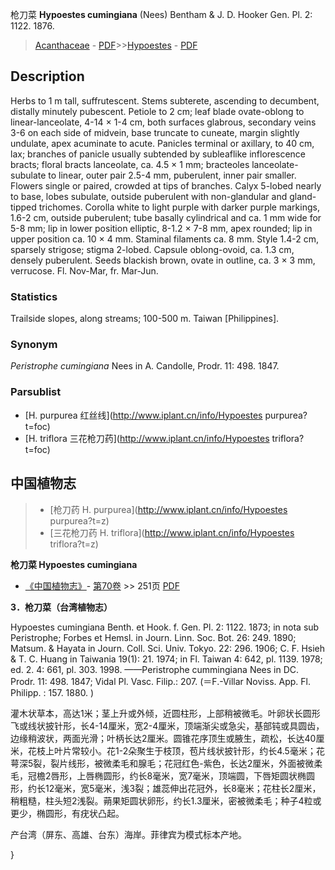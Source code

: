 枪刀菜 **Hypoestes cumingiana** (Nees) Bentham & J. D. Hooker Gen. Pl. 2: 1122. 1876.

> [Acanthaceae](Acanthaceae-爵床科.md) - [PDF](http://www.iplant.cn/foc/pdf/Acanthaceae.pdf)>>[Hypoestes](http://www.iplant.cn/info/Hypoestes?t=foc) - [PDF](http://www.iplant.cn/foc/pdf/Hypoestes.pdf)

## Description

Herbs to 1 m tall, suffrutescent. Stems subterete, ascending to decumbent, distally minutely pubescent. Petiole to 2 cm; leaf blade ovate-oblong to linear-lanceolate, 4-14 × 1-4 cm, both surfaces glabrous, secondary veins 3-6 on each side of midvein, base truncate to cuneate, margin slightly undulate, apex acuminate to acute. Panicles terminal or axillary, to 40 cm, lax; branches of panicle usually subtended by subleaflike inflorescence bracts; floral bracts lanceolate, ca. 4.5 × 1 mm; bracteoles lanceolate-subulate to linear, outer pair 2.5-4 mm, puberulent, inner pair smaller. Flowers single or paired, crowded at tips of branches. Calyx 5-lobed nearly to base, lobes subulate, outside puberulent with non-glandular and gland-tipped trichomes. Corolla white to light purple with darker purple markings, 1.6-2 cm, outside puberulent; tube basally cylindrical and ca. 1 mm wide for 5-8 mm; lip in lower position elliptic, 8-1.2 × 7-8 mm, apex rounded; lip in upper position ca. 10 × 4 mm. Staminal filaments ca. 8 mm. Style 1.4-2 cm, sparsely strigose; stigma 2-lobed. Capsule oblong-ovoid, ca. 1.3 cm, densely puberulent. Seeds blackish brown, ovate in outline, ca. 3 × 3 mm, verrucose. Fl. Nov-Mar, fr. Mar-Jun.

### Statistics
Trailside slopes, along streams; 100-500 m. Taiwan [Philippines].

### Synonym
*Peristrophe cumingiana* Nees in A. Candolle, Prodr. 11: 498. 1847.

### Parsublist

* [H.  purpurea  红丝线](http://www.iplant.cn/info/Hypoestes purpurea?t=foc)
* [H.  triflora  三花枪刀药](http://www.iplant.cn/info/Hypoestes triflora?t=foc)

## 中国植物志

> * [枪刀药  H.  purpurea](http://www.iplant.cn/info/Hypoestes purpurea?t=z)
> * [三花枪刀药  H.  triflora](http://www.iplant.cn/info/Hypoestes triflora?t=z)


**枪刀菜 Hypoestes cumingiana**

* [《中国植物志》](http://www.iplant.cn/frps)- [第70卷](http://www.iplant.cn/frps/vol/70) >> 251页 [PDF](http://www.iplant.cn/frps/pdf/70/251a.PDF)


**3．枪刀菜（台湾植物志）**

Hypoestes cumingiana Benth. et Hook. f. Gen. Pl. 2: 1122. 1873; in nota sub Peristrophe; Forbes et Hemsl. in Journ. Linn. Soc. Bot. 26: 249. 1890; Matsum. & Hayata in Journ. Coll. Sci. Univ. Tokyo. 22: 296. 1906; C. F. Hsieh & T. C. Huang in Taiwania 19(1): 21. 1974; in Fl. Taiwan 4: 642, pl. 1139. 1978; ed. 2. 4: 661, pl. 303. 1998. ——Peristrophe cummingiana Nees in DC. Prodr. 11: 498. 1847; Vidal Pl. Vasc. Filip.: 207. (＝F.-Villar Noviss. App. Fl. Philipp. : 157. 1880. )

灌木状草本，高达1米；茎上升或外倾，近圆柱形，上部稍被微毛。叶卵状长圆形飞或线状披针形，长4-14厘米，宽2-4厘米，顶端渐尖或急尖，基部钝或具圆齿，边缘稍波状，两面光滑；叶柄长达2厘米。圆锥花序顶生或腋生，疏松，长达40厘米，花枝上叶片常较小。花1-2朵聚生于枝顶，苞片线状披针形，约长4.5毫米；花萼深5裂，裂片线形，被微柔毛和腺毛；花冠红色-紫色，长达2厘米，外面被微柔毛，冠檐2唇形，上唇椭圆形，约长8毫米，宽7毫米，顶端圆，下唇矩圆状椭圆形，约长12毫米，宽5毫米，浅3裂；雄蕊伸出花冠外，长8毫米；花柱长2厘米，稍粗糙，柱头短2浅裂。蒴果矩圆状卵形，约长1.3厘米，密被微柔毛；种子4粒或更少，椭圆形，有疣状凸起。

产台湾（屏东、高雄、台东）海岸。菲律宾为模式标本产地。

}